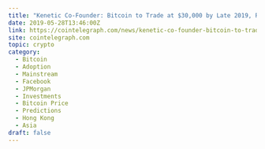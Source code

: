 ```yaml
---
title: "Kenetic Co-Founder: Bitcoin to Trade at $30,000 by Late 2019, Regardless of Bitcoin ETF"
date: 2019-05-28T13:46:00Z
link: https://cointelegraph.com/news/kenetic-co-founder-bitcoin-to-trade-at-30-000-by-late-2019-regardless-of-bitcoin-etf?utm_medium=RSS&utm_source=hune
site: cointelegraph.com
topic: crypto
category:
  - Bitcoin
  - Adoption
  - Mainstream
  - Facebook
  - JPMorgan
  - Investments
  - Bitcoin Price
  - Predictions
  - Hong Kong
  - Asia
draft: false
---
```

